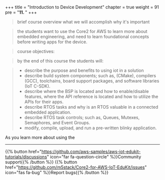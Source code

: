 +++
title = "Introduction to Device Development"
chapter = true
weight = 91
pre = "<b>11. </b>"
+++

> brief course overview 
> what we will accomplish 
> why it's important



>  the students want to use the Core2 for AWS to learn more about embedded engineering, and need to learn foundational concepts before writing apps for the device.

> course objectives: 

> by the end of this course the students will: 

> * describe the purpose and benefits to using iot in a solution
> * describe build system components; such as, (CMake), compilers (GCC), toolchains, board support packages, and software libraries (IoT C-SDK).
> * describe where the BSP is located and how to enable/disable features, where the API reference is located and how to utilize the APIs for their apps.
> * describe RTOS tasks and why is an RTOS valuable in a connected embedded application.
> * describe RTOS task controls; such as, Queues, Mutexes, Semaphores, and Event Groups.
> * modify, compile, upload, and run a pre-written blinky application.


As you learn  more about using the 


---
{{% button href="https://github.com/aws-samples/aws-iot-edukit-tutorials/discussions" icon="far fa-question-circle" %}}Community support{{% /button %}} {{% button href="https://github.com/m5stack/Core2-for-AWS-IoT-EduKit/issues" icon="fas fa-bug" %}}Report bugs{{% /button %}}